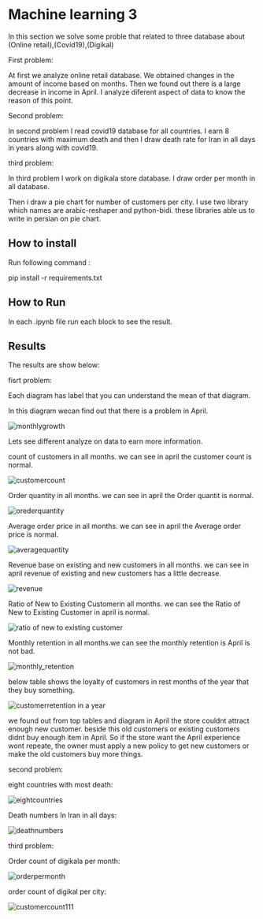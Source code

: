 
# Machine learning 3

In this section we solve some proble that related to three database about (Online retail),(Covid19),(Digikal)

First problem:

At first we analyze online retail database. We obtained changes in the amount of income based on months. Then we found out there is a 
large decrease in income in April. I analyze diferent aspect of data  to know the reason of this point.

Second problem:

In second problem I read covid19 database for all countries. I earn 8 countries with maximum death and then I
draw death rate for Iran in all days in years along with covid19.

third problem:

In third problem I work on digikala store database. I draw order per month in all database.

Then i draw a pie chart for number of customers per city.
I use two library which names are arabic-reshaper and python-bidi. these libraries able us to write in persian on pie chart.


## How to install
Run following command :

pip install -r requirements.txt


## How to Run

In each .ipynb file run each block to see the result. 

## Results

The results are show below:

fisrt problem:

Each diagram has label that you can understand the mean of that diagram.

In this diagram wecan find out that there is a problem in April.

![monthlygrowth](https://github.com/javad7189/python-assignment/assets/86910174/77436c59-fec8-4a14-931e-ada9e28aa528)

Lets see different analyze on data to earn more information.

count of customers in all months. we can see in april the customer count is normal.

![customercount](https://github.com/javad7189/python-assignment/assets/86910174/1468aa32-fc8c-4b0c-8030-2751c1a49693)

Order quantity in all months. we can see in april the Order quantit is normal.

![orederquantity](https://github.com/javad7189/python-assignment/assets/86910174/86372f08-090b-4c89-97fb-826504945f7d)

Average order price in all months. we can see in april the Average order price is normal.

![averagequantity](https://github.com/javad7189/python-assignment/assets/86910174/35a5fa36-fd73-4d88-a98e-325ff18e95b0)

Revenue base on existing and new customers in all months. we can see in april revenue of existing and new customers has a little decrease.

![revenue](https://github.com/javad7189/python-assignment/assets/86910174/6261c6d2-bd47-49db-9558-0ea92d25c389)

Ratio of New to Existing Customerin all months. we can see the Ratio of New to Existing Customer in april is normal.

![ratio of new to existing customer](https://github.com/javad7189/python-assignment/assets/86910174/cc573102-9e93-446b-af56-afd11e26256c)

Monthly retention in all months.we can see the monthly retention is April is not bad.

![monthly_retention](https://github.com/javad7189/python-assignment/assets/86910174/9e5b3339-24b9-4dd4-8864-8d945f46cd00)

below table shows the loyalty of customers in rest months of the year that they buy something.

![customerretention in a year](https://github.com/javad7189/python-assignment/assets/86910174/47f7b6e0-19a7-4b27-9f30-7cee7d0c179e)


we found out from top tables and diagram in April the store couldnt attract enough new customer. beside this old customers or existing customers didnt buy 
enough item in April. So if the store want the April experience wont repeate, the owner must apply a new policy to get new customers or make the old customers buy
more things.


second problem:

eight countries with most death:

![eightcountries](https://github.com/javad7189/python-assignment/assets/86910174/98ebd360-bc4a-437e-84d3-d6cdc4b830ae)


Death numbers In Iran in all days:

![deathnumbers](https://github.com/javad7189/python-assignment/assets/86910174/ee3924f5-fe9d-40e1-a6a4-1d3ec2643e2e)


third problem:

Order count of digikala per month:


![orderpermonth](https://github.com/javad7189/python-assignment/assets/86910174/779ffda7-199c-4f2d-bff3-a2a4e854dae2)


order count of digikal per city:

![customercount111](https://github.com/javad7189/python-assignment/assets/86910174/b42b247d-2fd2-4a2b-b7d2-5ce652d1f8f3)

